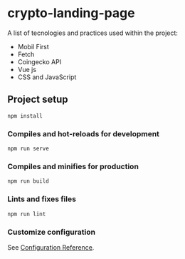 # crypto-landing-page
A list of tecnologies and practices used within the project:
* Mobil First
* Fetch
* Coingecko API
* Vue js
* CSS and JavaScript

## Project setup
```
npm install
```

### Compiles and hot-reloads for development
```
npm run serve
```

### Compiles and minifies for production
```
npm run build
```

### Lints and fixes files
```
npm run lint
```

### Customize configuration
See [Configuration Reference](https://cli.vuejs.org/config/).
